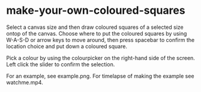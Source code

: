 # make-your-own-coloured-squares
Select a canvas size and then draw coloured squares of a selected size ontop of the canvas. Choose where to put the coloured squares by using W-A-S-D or arrow keys to move around, then press spacebar to confirm the location choice and put down a coloured square.

Pick a colour by using the colourpicker on the right-hand side of the screen. Left click the slider to confirm the selection.

For an example, see example.png. For timelapse of making the example see watchme.mp4.
